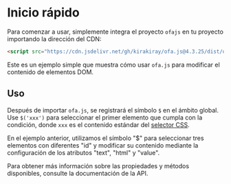 <template is="exm-article">
<a href="../../publics/examples/set-props.html" preview></a>
</template>

# Inicio rápido

Para comenzar a usar, simplemente integra el proyecto `ofajs` en tu proyecto importando la dirección del CDN:

```html
<script src="https://cdn.jsdelivr.net/gh/kirakiray/ofa.js@4.3.25/dist/ofa.js"></script>
```

Este es un ejemplo simple que muestra cómo usar `ofa.js` para modificar el contenido de elementos DOM.

## Uso

Después de importar `ofa.js`, se registrará el símbolo `$` en el ámbito global. Use `$('xxx')` para seleccionar el primer elemento que cumpla con la condición, donde `xxx` es el contenido estándar del [selector CSS](https://developer.mozilla.org/en-US/docs/Web/CSS/CSS_selectors).

En el ejemplo anterior, utilizamos el símbolo "$" para seleccionar tres elementos con diferentes "id" y modificar su contenido mediante la configuración de los atributos "text", "html" y "value".

Para obtener más información sobre las propiedades y métodos disponibles, consulte la documentación de la API.
